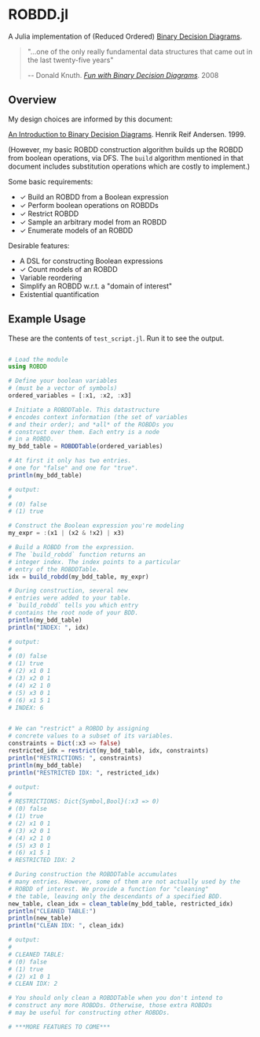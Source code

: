 # ROBDD.jl

A Julia implementation of (Reduced Ordered) [Binary Decision Diagrams](https://en.wikipedia.org/wiki/Binary_decision_diagram).

> "...one of the only really fundamental data structures that came out in the last twenty-five years"
>
> -- Donald Knuth. [_Fun with Binary Decision Diagrams_](https://www.youtube.com/watch?v=SQE21efsf7Y). 2008


## Overview

My design choices are informed by this document:

[An Introduction to Binary Decision Diagrams](https://www.cmi.ac.in/~madhavan/courses/verification-2011/andersen-bdd.pdf). Henrik Reif Andersen. 1999.

(However, my basic ROBDD construction algorithm builds up the ROBDD from boolean operations, via DFS.
The `build` algorithm mentioned in that document includes substitution operations which are costly to implement.)

Some basic requirements:

* &#10003; Build an ROBDD from a Boolean expression
* &#10003; Perform boolean operations on ROBDDs
* &#10003; Restrict ROBDD
* &#10003; Sample an arbitrary model from an ROBDD
* &#10003; Enumerate models of an ROBDD

Desirable features:

* A DSL for constructing Boolean expressions
* &#10003; Count models of an ROBDD
* Variable reordering
* Simplify an ROBDD w.r.t. a "domain of interest"
* Existential quantification 


## Example Usage

These are the contents of `test_script.jl`. 
Run it to see the output.

```julia

# Load the module
using ROBDD

# Define your boolean variables
# (must be a vector of symbols)
ordered_variables = [:x1, :x2, :x3]

# Initiate a ROBDDTable. This datastructure
# encodes context information (the set of variables
# and their order); and *all* of the ROBDDs you 
# construct over them. Each entry is a node
# in a ROBDD.
my_bdd_table = ROBDDTable(ordered_variables)

# At first it only has two entries. 
# one for "false" and one for "true".
println(my_bdd_table)

# output:
#
# (0) false
# (1) true

# Construct the Boolean expression you're modeling
my_expr = :(x1 | (x2 & !x2) | x3)

# Build a ROBDD from the expression.
# The `build_robdd` function returns an 
# integer index. The index points to a particular
# entry of the ROBDDTable.
idx = build_robdd(my_bdd_table, my_expr)

# During construction, several new
# entries were added to your table.
# `build_robdd` tells you which entry
# contains the root node of your BDD.
println(my_bdd_table)
println("INDEX: ", idx)

# output:
#
# (0) false
# (1) true
# (2) x1 0 1
# (3) x2 0 1
# (4) x2 1 0
# (5) x3 0 1
# (6) x1 5 1
# INDEX: 6


# We can "restrict" a ROBDD by assigning
# concrete values to a subset of its variables.
constraints = Dict(:x3 => false)
restricted_idx = restrict(my_bdd_table, idx, constraints)
println("RESTRICTIONS: ", constraints)
println(my_bdd_table)
println("RESTRICTED IDX: ", restricted_idx)

# output:
#
# RESTRICTIONS: Dict{Symbol,Bool}(:x3 => 0)
# (0) false
# (1) true
# (2) x1 0 1
# (3) x2 0 1
# (4) x2 1 0
# (5) x3 0 1
# (6) x1 5 1
# RESTRICTED IDX: 2

# During construction the ROBDDTable accumulates
# many entries. However, some of them are not actually used by the
# ROBDD of interest. We provide a function for "cleaning"
# the table, leaving only the descendants of a specified BDD.
new_table, clean_idx = clean_table(my_bdd_table, restricted_idx)
println("CLEANED TABLE:")
println(new_table)
println("CLEAN IDX: ", clean_idx)

# output:
#
# CLEANED TABLE:
# (0) false
# (1) true
# (2) x1 0 1
# CLEAN IDX: 2

# You should only clean a ROBDDTable when you don't intend to 
# construct any more ROBDDs. Otherwise, those extra ROBDDs
# may be useful for constructing other ROBDDs.

# ***MORE FEATURES TO COME***

```


